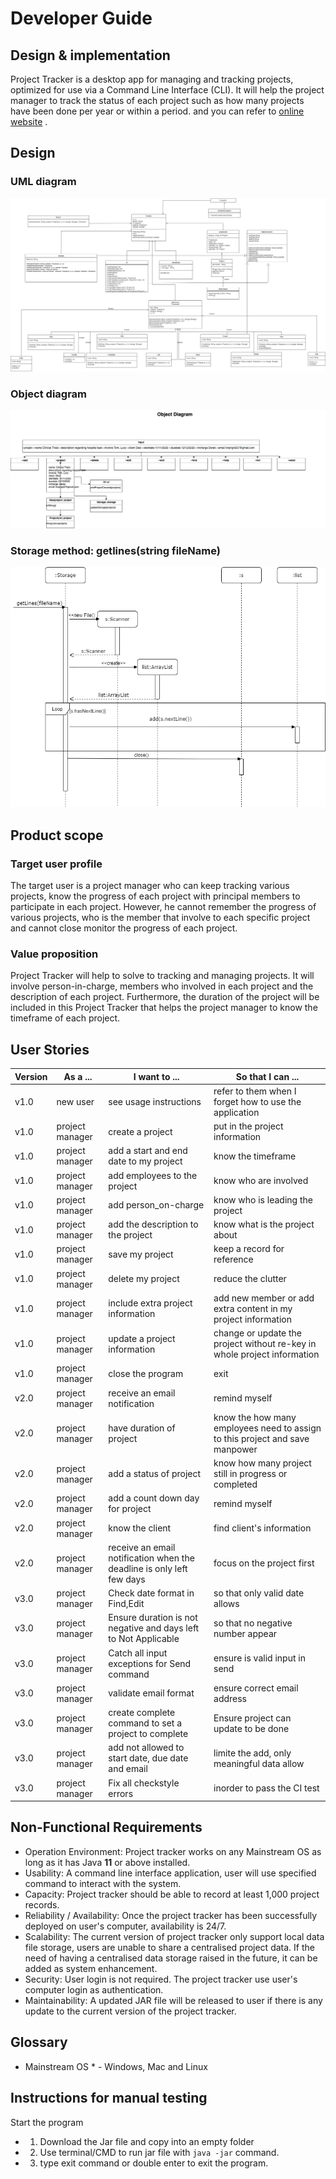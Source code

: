 # Developer Guide

## Design & implementation

Project Tracker is a desktop app for managing and tracking projects,  optimized for use via a Command Line Interface (CLI). It will help the project manager to track the status of each project such as how many projects have been done per year or within a period.
and you can refer to [online website](https://ay2021s1-tic4001-1.github.io/tp/DeveloperGuide.html) .
## Design

### UML diagram 
![UML Diagram V2](images/UML%20V2.png) 

### Object diagram 
![Object Diagram](images/object_diagram.png) 

### Storage method: getlines(string fileName)
![Sequence Diagram](images/StorageGetLine-Page-1.png)



## Product scope
### Target user profile

The target user is a project manager who can keep tracking various projects, know the progress of each project with  principal members to participate in each project. However, he cannot remember the progress of various projects, who is the member that involve to each specific project and cannot close monitor the progress of each project.

### Value proposition

Project Tracker will help to solve to tracking and managing projects. It will involve person-in-charge, members who involved in each project and the description of each project. Furthermore, the duration of the project will be included in this Project Tracker that helps the project manager to know the timeframe of each project.

## User Stories

|Version| As a ... | I want to ... | So that I can ...|
|--------|----------|---------------|------------------|
|v1.0|new user|see usage instructions|refer to them when I forget how to use the application|
|v1.0|project manager|create a project|put in the project information|
|v1.0|project manager|add a start and end date to my project| know the timeframe|
|v1.0|project manager|add employees to the project|know who are involved|
|v1.0|project manager|add person_on-charge|know who is leading the project|
|v1.0|project manager|add the description to the project|know what is the project about|
|v1.0|project manager|save my project|keep a record for reference|
|v1.0|project manager|delete my project| reduce the clutter|
|v1.0|project manager|include extra project information |add new member or add extra content in my project information|
|v1.0|project manager|update a project information|change or update the project without re-key in whole project information|
|v1.0|project manager|close the program|exit|
|v2.0|project manager|receive an email notification|remind myself|
|v2.0|project manager|have duration of project|know the how many employees need to assign to this project and save manpower|
|v2.0|project manager|add a status of project|know how many project still in progress or completed|
|v2.0|project manager|add a count down day for project|remind myself|
|v2.0|project manager|know the client|find client's information|
|v2.0|project manager|receive an email notification when the deadline is only left few days|focus on the project first|
|v3.0|project manager|Check date format in Find,Edit| so that only valid date allows|
|v3.0|project manager|Ensure duration is not negative and days left to Not Applicable| so that no negative number appear|
|v3.0|project manager|Catch all input exceptions for Send command| ensure is valid input in send|
|v3.0|project manager|validate email format| ensure correct email address|
|v3.0|project manager|create complete command to set a project to complete| Ensure project can update to be done|
|v3.0|project manager|add not allowed to start date, due date and email| limite the add, only meaningful data allow|
|v3.0|project manager|Fix all checkstyle errors| inorder to pass the CI test|

## Non-Functional Requirements

* Operation Environment: Project tracker works on any Mainstream OS as long as it has Java **11** or above installed. 
* Usability: A command line interface application, user will use specified command to interact with the system.
* Capacity: Project tracker should be able to record at least 1,000 project records. 
* Reliability / Availability: Once the project tracker has been successfully deployed on user's computer, availability is 24/7.   
* Scalability: The current version of project tracker only support local data file storage, users are unable to share a centralised project data.
               If the need of having a centralised data storage raised in the future, it can be added as system enhancement. 
* Security: User login is not required. The project tracker use user's computer login as authentication.
* Maintainability: A updated JAR file will be released to user if there is any update to the current version of the project tracker.                 
               
## Glossary

* Mainstream OS * - Windows, Mac and Linux

## Instructions for manual testing

Start the program
*    1. Download the Jar file and copy into an empty folder
*    2. Use terminal/CMD to run jar file with `java -jar` command.
*    3. type exit command or double enter to exit the program.

